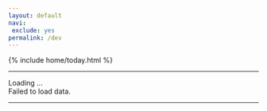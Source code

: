 ```yaml
---
layout: default
navi:
 exclude: yes
permalink: /dev
---
```


<div class="container">
  <div class="row">
<section id="today">
  <!-- SLOT 1  -->
  {% include home/today.html %}
</section>
<hr>
<amp-list width="auto" height="100" layout="fixed-height" src="https://atnet-feeds.netlify.com/atnet.json">
  <template type="amp-mustache">
    <div class="url-entry atnet-today">
      <a href="{{url}}">{{title}}</a>
    </div>
  </template>
  <div placeholder>Loading ...</div>
  <div fallback>Failed to load data.</div>
</amp-list>
<hr>

</div>
</div>
